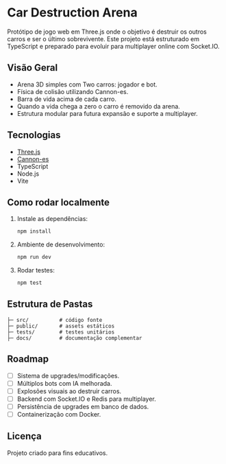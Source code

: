 # Car Destruction Arena

Protótipo de jogo web em Three.js onde o objetivo é destruir os outros carros e ser o último sobrevivente. Este projeto está estruturado em TypeScript e preparado para evoluir para multiplayer online com Socket.IO.

## Visão Geral
- Arena 3D simples com Two carros: jogador e bot.
- Física de colisão utilizando Cannon-es.
- Barra de vida acima de cada carro.
- Quando a vida chega a zero o carro é removido da arena.
- Estrutura modular para futura expansão e suporte a multiplayer.

## Tecnologias
- [Three.js](https://threejs.org/)
- [Cannon-es](https://github.com/pmndrs/cannon-es)
- TypeScript
- Node.js
- Vite

## Como rodar localmente
1. Instale as dependências:
   ```bash
   npm install
   ```
2. Ambiente de desenvolvimento:
   ```bash
   npm run dev
   ```
3. Rodar testes:
   ```bash
   npm test
   ```

## Estrutura de Pastas
```
├─ src/          # código fonte
├─ public/       # assets estáticos
├─ tests/        # testes unitários
├─ docs/         # documentação complementar
```

## Roadmap
- [ ] Sistema de upgrades/modificações.
- [ ] Múltiplos bots com IA melhorada.
- [ ] Explosões visuais ao destruir carros.
- [ ] Backend com Socket.IO e Redis para multiplayer.
- [ ] Persistência de upgrades em banco de dados.
- [ ] Containerização com Docker.

## Licença
Projeto criado para fins educativos.
